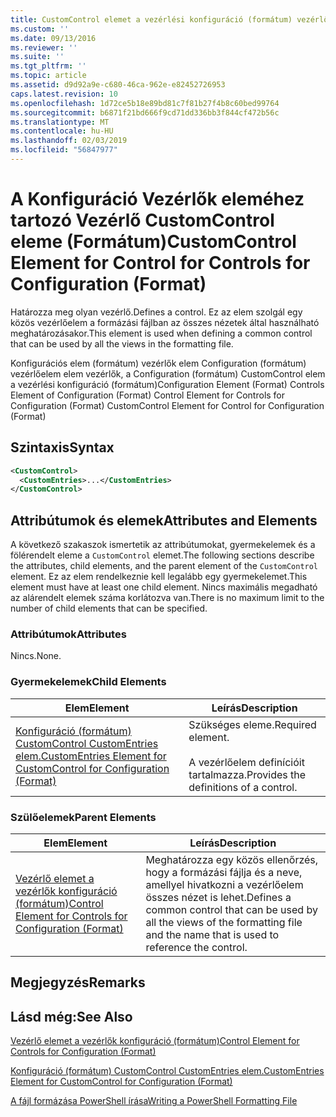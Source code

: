 ```yaml
---
title: CustomControl elemet a vezérlési konfiguráció (formátum) vezérlők |} A Microsoft Docs
ms.custom: ''
ms.date: 09/13/2016
ms.reviewer: ''
ms.suite: ''
ms.tgt_pltfrm: ''
ms.topic: article
ms.assetid: d9d92a9e-c680-46ca-962e-e82452726953
caps.latest.revision: 10
ms.openlocfilehash: 1d72ce5b18e89bd81c7f81b27f4b8c60bed99764
ms.sourcegitcommit: b6871f21bd666f9cd71dd336bb3f844cf472b56c
ms.translationtype: MT
ms.contentlocale: hu-HU
ms.lasthandoff: 02/03/2019
ms.locfileid: "56847977"
---
```

# <a name="customcontrol-element-for-control-for-controls-for-configuration-format"></a><span data-ttu-id="f3c1b-102">A Konfiguráció Vezérlők eleméhez tartozó Vezérlő CustomControl eleme (Formátum)</span><span class="sxs-lookup"><span data-stu-id="f3c1b-102">CustomControl Element for Control for Controls for Configuration (Format)</span></span>

<span data-ttu-id="f3c1b-103">Határozza meg olyan vezérlő.</span><span class="sxs-lookup"><span data-stu-id="f3c1b-103">Defines a control.</span></span> <span data-ttu-id="f3c1b-104">Ez az elem szolgál egy közös vezérlőelem a formázási fájlban az összes nézetek által használható meghatározásakor.</span><span class="sxs-lookup"><span data-stu-id="f3c1b-104">This element is used when defining a common control that can be used by all the views in the formatting file.</span></span>

<span data-ttu-id="f3c1b-105">Konfigurációs elem (formátum) vezérlők elem Configuration (formátum) vezérlőelem elem vezérlők, a Configuration (formátum) CustomControl elem a vezérlési konfiguráció (formátum)</span><span class="sxs-lookup"><span data-stu-id="f3c1b-105">Configuration Element (Format) Controls Element of Configuration (Format) Control Element for Controls for Configuration (Format) CustomControl Element for Control for Configuration (Format)</span></span>

## <a name="syntax"></a><span data-ttu-id="f3c1b-106">Szintaxis</span><span class="sxs-lookup"><span data-stu-id="f3c1b-106">Syntax</span></span>

```xml
<CustomControl>
  <CustomEntries>...</CustomEntries>
</CustomControl>
```

## <a name="attributes-and-elements"></a><span data-ttu-id="f3c1b-107">Attribútumok és elemek</span><span class="sxs-lookup"><span data-stu-id="f3c1b-107">Attributes and Elements</span></span>

<span data-ttu-id="f3c1b-108">A következő szakaszok ismertetik az attribútumokat, gyermekelemek és a fölérendelt eleme a `CustomControl` elemet.</span><span class="sxs-lookup"><span data-stu-id="f3c1b-108">The following sections describe the attributes, child elements, and the parent element of the `CustomControl` element.</span></span> <span data-ttu-id="f3c1b-109">Ez az elem rendelkeznie kell legalább egy gyermekelemet.</span><span class="sxs-lookup"><span data-stu-id="f3c1b-109">This element must have at least one child element.</span></span> <span data-ttu-id="f3c1b-110">Nincs maximális megadható az alárendelt elemek száma korlátozva van.</span><span class="sxs-lookup"><span data-stu-id="f3c1b-110">There is no maximum limit to the number of child elements that can be specified.</span></span>

### <a name="attributes"></a><span data-ttu-id="f3c1b-111">Attribútumok</span><span class="sxs-lookup"><span data-stu-id="f3c1b-111">Attributes</span></span>

<span data-ttu-id="f3c1b-112">Nincs.</span><span class="sxs-lookup"><span data-stu-id="f3c1b-112">None.</span></span>

### <a name="child-elements"></a><span data-ttu-id="f3c1b-113">Gyermekelemek</span><span class="sxs-lookup"><span data-stu-id="f3c1b-113">Child Elements</span></span>

|<span data-ttu-id="f3c1b-114">Elem</span><span class="sxs-lookup"><span data-stu-id="f3c1b-114">Element</span></span>|<span data-ttu-id="f3c1b-115">Leírás</span><span class="sxs-lookup"><span data-stu-id="f3c1b-115">Description</span></span>|
|-------------|-----------------|
|[<span data-ttu-id="f3c1b-116">Konfiguráció (formátum) CustomControl CustomEntries elem.</span><span class="sxs-lookup"><span data-stu-id="f3c1b-116">CustomEntries Element for CustomControl for Configuration (Format)</span></span>](./customentries-element-for-customcontrol-for-controls-for-configuration-format.md)|<span data-ttu-id="f3c1b-117">Szükséges eleme.</span><span class="sxs-lookup"><span data-stu-id="f3c1b-117">Required element.</span></span><br /><br /> <span data-ttu-id="f3c1b-118">A vezérlőelem definícióit tartalmazza.</span><span class="sxs-lookup"><span data-stu-id="f3c1b-118">Provides the definitions of a control.</span></span>|

### <a name="parent-elements"></a><span data-ttu-id="f3c1b-119">Szülőelemek</span><span class="sxs-lookup"><span data-stu-id="f3c1b-119">Parent Elements</span></span>

|<span data-ttu-id="f3c1b-120">Elem</span><span class="sxs-lookup"><span data-stu-id="f3c1b-120">Element</span></span>|<span data-ttu-id="f3c1b-121">Leírás</span><span class="sxs-lookup"><span data-stu-id="f3c1b-121">Description</span></span>|
|-------------|-----------------|
|[<span data-ttu-id="f3c1b-122">Vezérlő elemet a vezérlők konfiguráció (formátum)</span><span class="sxs-lookup"><span data-stu-id="f3c1b-122">Control Element for Controls for Configuration (Format)</span></span>](./control-element-for-controls-for-configuration-format.md)|<span data-ttu-id="f3c1b-123">Meghatározza egy közös ellenőrzés, hogy a formázási fájlja és a neve, amellyel hivatkozni a vezérlőelem összes nézet is lehet.</span><span class="sxs-lookup"><span data-stu-id="f3c1b-123">Defines a common control that can be used by all the views of the formatting file and the name that is used to reference the control.</span></span>|

## <a name="remarks"></a><span data-ttu-id="f3c1b-124">Megjegyzés</span><span class="sxs-lookup"><span data-stu-id="f3c1b-124">Remarks</span></span>

## <a name="see-also"></a><span data-ttu-id="f3c1b-125">Lásd még:</span><span class="sxs-lookup"><span data-stu-id="f3c1b-125">See Also</span></span>

[<span data-ttu-id="f3c1b-126">Vezérlő elemet a vezérlők konfiguráció (formátum)</span><span class="sxs-lookup"><span data-stu-id="f3c1b-126">Control Element for Controls for Configuration (Format)</span></span>](./control-element-for-controls-for-configuration-format.md)

[<span data-ttu-id="f3c1b-127">Konfiguráció (formátum) CustomControl CustomEntries elem.</span><span class="sxs-lookup"><span data-stu-id="f3c1b-127">CustomEntries Element for CustomControl for Configuration (Format)</span></span>](./customentries-element-for-customcontrol-for-controls-for-configuration-format.md)

[<span data-ttu-id="f3c1b-128">A fájl formázása PowerShell írása</span><span class="sxs-lookup"><span data-stu-id="f3c1b-128">Writing a PowerShell Formatting File</span></span>](./writing-a-powershell-formatting-file.md)
